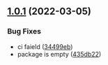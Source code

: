 ## [1.0.1](https://github.com/s703702002/stanley-lib/compare/v1.0.0...v1.0.1) (2022-03-05)


### Bug Fixes

* ci faield ([34499eb](https://github.com/s703702002/stanley-lib/commit/34499ebe76aaefd7611936ad65f8e8a83930b0a6))
* package is empty ([435db22](https://github.com/s703702002/stanley-lib/commit/435db22c5215b847d2102841d798b2290a4e17aa))
